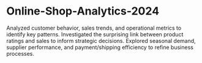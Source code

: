 # Online-Shop-Analytics-2024
Analyzed customer behavior, sales trends, and operational metrics to identify key patterns.  Investigated the surprising link between product ratings and sales to inform strategic decisions.  Explored seasonal demand, supplier performance, and payment/shipping efficiency to refine business processes.

